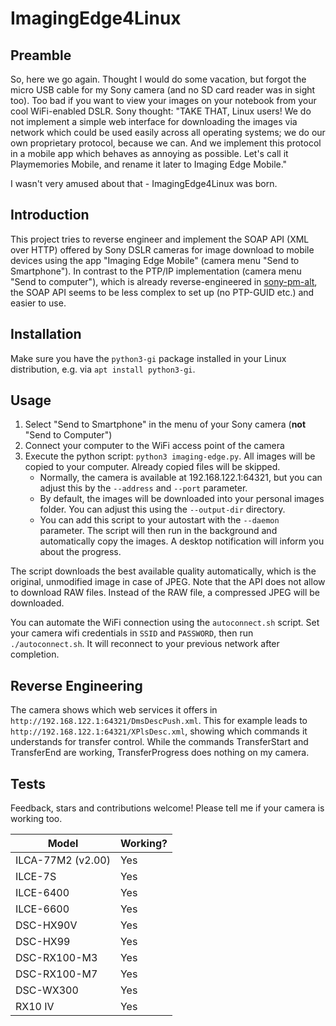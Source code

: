 # ImagingEdge4Linux

## Preamble
So, here we go again. Thought I would do some vacation, but forgot the micro USB cable for my Sony camera (and no SD card reader was in sight too). Too bad if you want to view your images on your notebook from your cool WiFi-enabled DSLR. Sony thought: "TAKE THAT, Linux users! We do not implement a simple web interface for downloading the images via network which could be used easily across all operating systems; we do our own proprietary protocol, because we can. And we implement this protocol in a mobile app which behaves as annoying as possible. Let's call it Playmemories Mobile, and rename it later to Imaging Edge Mobile."

I wasn't very amused about that - ImagingEdge4Linux was born.

## Introduction
This project tries to reverse engineer and implement the SOAP API (XML over HTTP) offered by Sony DSLR cameras for image download to mobile devices using the app "Imaging Edge Mobile" (camera menu "Send to Smartphone"). In contrast to the PTP/IP implementation (camera menu "Send to computer"), which is already reverse-engineered in [sony-pm-alt](https://github.com/falk0069/sony-pm-alt), the SOAP API seems to be less complex to set up (no PTP-GUID etc.) and easier to use.

## Installation
Make sure you have the `python3-gi` package installed in your Linux distribution, e.g. via `apt install python3-gi`.

## Usage
1. Select "Send to Smartphone" in the menu of your Sony camera (**not** "Send to Computer")
2. Connect your computer to the WiFi access point of the camera
3. Execute the python script: `python3 imaging-edge.py`. All images will be copied to your computer. Already copied files will be skipped.
   - Normally, the camera is available at 192.168.122.1:64321, but you can adjust this by the `--address` and `--port` parameter.
   - By default, the images will be downloaded into your personal images folder. You can adjust this using the `--output-dir` directory.
   - You can add this script to your autostart with the `--daemon` parameter. The script will then run in the background and automatically copy the images. A desktop notification will inform you about the progress.

The script downloads the best available quality automatically, which is the original, unmodified image in case of JPEG. Note that the API does not allow to download RAW files. Instead of the RAW file, a compressed JPEG will be downloaded.

You can automate the WiFi connection using the `autoconnect.sh` script. Set your camera wifi credentials in `SSID` and `PASSWORD`, then run `./autoconnect.sh`. It will reconnect to your previous network after completion.

## Reverse Engineering
The camera shows which web services it offers in `http://192.168.122.1:64321/DmsDescPush.xml`. This for example leads to `http://192.168.122.1:64321/XPlsDesc.xml`, showing which commands it understands for transfer control. While the commands TransferStart and TransferEnd are working, TransferProgress does nothing on my camera.

## Tests
Feedback, stars and contributions welcome! Please tell me if your camera is working too.

|       Model       | Working? |
| ----------------- | -------- |
| ILCA-77M2 (v2.00) | Yes      |
| ILCE-7S           | Yes      |
| ILCE-6400         | Yes      |
| ILCE-6600         | Yes      |
| DSC-HX90V         | Yes      |
| DSC-HX99          | Yes      |
| DSC-RX100-M3      | Yes      |
| DSC-RX100-M7      | Yes      |
| DSC-WX300         | Yes      |
| RX10 IV           | Yes      |
